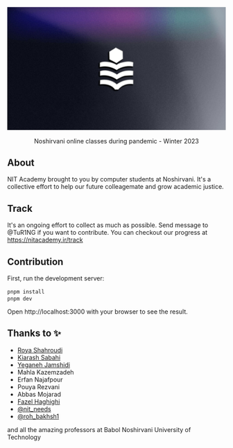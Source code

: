 <div align="center">
  <a href="https://github.com/always-maap/NIT-Academy">
    <img src="https://raw.githubusercontent.com/always-maap/NIT-Academy/master/public/og.jpg" alt="nit logo" />
  </a>

  <p>Noshirvani online classes during pandemic - Winter 2023</p>
</div>

## About

NIT Academy brought to you by computer students at Noshirvani. It's a collective effort to help our future colleagemate and grow academic justice.

## Track

It's an ongoing effort to collect as much as possible.
Send message to @TuR1NG if you want to contribute. You can checkout our progress at https://nitacademy.ir/track

## Contribution

First, run the development server:

```
pnpm install
pnpm dev
```

Open http://localhost:3000 with your browser to see the result.

## Thanks to ✨

- [Roya Shahroudi](https://github.com/RoyaShahroudi)
- [Kiarash Sabahi](https://github.com/KiarashSabahi)
- [Yeganeh Jamshidi](https://github.com/yeganehjam)
- Mahla Kazemzadeh
- Erfan Najafpour
- Pouya Rezvani
- Abbas Mojarad
- [Fazel Haghighi](https://github.com/FazelHaghighi)
- [@nit_needs](https://t.me/nit_needs)
- [@roh_bakhsh1](https://t.me/roh_bakhsh1)

and all the amazing professors at Babol Noshirvani University of Technology

